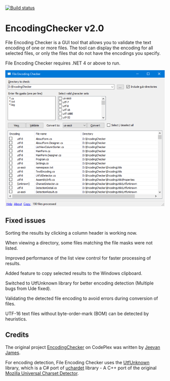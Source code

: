 [![Build status](https://ci.appveyor.com/api/projects/status/c8arh5v18u285jmj/branch/master?svg=true)](https://ci.appveyor.com/project/amrali-eg/encodingchecker/branch/master)

# EncodingChecker v2.0
File Encoding Checker is a GUI tool that allows you to validate the text encoding of one or more files. The tool can display the encoding for all selected files, or only the files that do not have the encodings you specify.

File Encoding Checker requires .NET 4 or above to run.

![form image](./form.png "File Encoding Checker Form Preview")

## Fixed issues
Sorting the results by clicking a column header is working now.

When viewing a directory, some files matching the file masks were not listed.

Improved performance of the list view control for faster processing of results.

Added feature to copy selected results to the Windows clipboard.

Switched to UtfUnknown library for better encoding detection (Multiple bugs from Ude fixed).

Validating the detected file encoding to avoid errors during conversion of files.

UTF-16 text files without byte-order-mark (BOM) can be detected by heuristics.

## Credits
The original project [EncodingChecker](https://archive.codeplex.com/?p=encodingchecker) on CodePlex was written by [Jeevan James](https://github.com/JeevanJames).

For encoding detection, File Encoding Checker uses the [UtfUnknown](https://github.com/CharsetDetector/UTF-unknown) library, which is a C# port of [uchardet](https://gitlab.freedesktop.org/uchardet/uchardet) library - A C++ port of the original [Mozilla Universal Charset Detector](https://dxr.mozilla.org/mozilla/source/extensions/universalchardet/).
